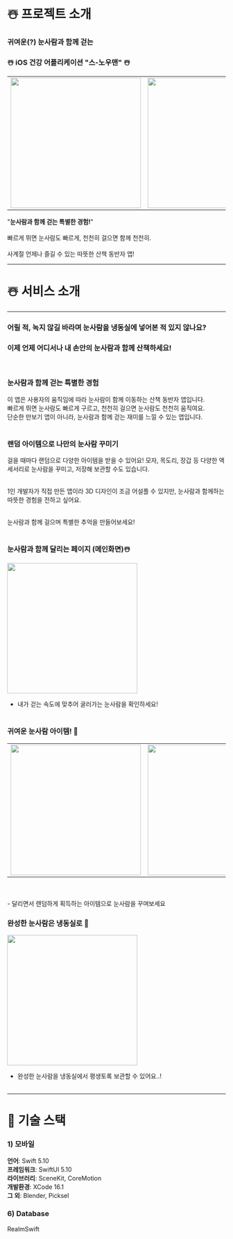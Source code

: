 # ☃️ 프로젝트 소개
### 귀여운(?) 눈사람과 함께 걷는
### ☃️ iOS 건강 어플리케이션 "스-노우맨" ☃️

<table>
  <tr>
<td><img src="https://github.com/user-attachments/assets/b50097b7-d856-4e0c-a5e1-681285ef5979" width="300" height="300"></td>
<td><img src="https://github.com/user-attachments/assets/94e6bec5-6855-4b89-b6f2-fed429686d26"width="300" height="300"></td>
</tr>
</table>

"**눈사람과 함께 걷는 특별한 경험!**" <br> <br>
빠르게 뛰면 눈사람도 빠르게, 천천히 걸으면 함께 천천히.<br>   
사계절 언제나 즐길 수 있는 따뜻한 산책 동반자 앱! <br>



***
# ☃️ 서비스 소개
***

### 어릴 적, 녹지 않길 바라며 눈사람을 냉동실에 넣어본 적 있지 않나요?<br>   
### 이제 언제 어디서나 내 손안의 눈사람과 함께 산책하세요!<br>   
<br>   

### 눈사람과 함께 걷는 특별한 경험<br>   
이 앱은 사용자의 움직임에 따라 눈사람이 함께 이동하는 산책 동반자 앱입니다.<br>    빠르게 뛰면 눈사람도 빠르게 구르고, 천천히 걸으면 눈사람도 천천히 움직여요. <br>   단순한 만보기 앱이 아니라, 눈사람과 함께 걷는 재미를 느낄 수 있는 앱입니다.<br>   <br>   

### 랜덤 아이템으로 나만의 눈사람 꾸미기<br>   
걸을 때마다 랜덤으로 다양한 아이템을 받을 수 있어요! 모자, 목도리, 장갑 등 다양한 액세서리로 눈사람을 꾸미고, 저장해 보관할 수도 있습니다.<br>   <br>   

1인 개발자가 직접 만든 앱이라 3D 디자인이 조금 어설플 수 있지만, 눈사람과 함께하는 따뜻한 경험을 전하고 싶어요.<br>   <br>   

눈사람과 함께 걸으며 특별한 추억을 만들어보세요! <br><br>

### 눈사람과 함께 달리는 페이지 (메인화면)☃️

<img src="https://github.com/user-attachments/assets/6a6ee171-ade6-4b72-892b-a5adfe9e79f8" width="300"> <br>
- 내가 걷는 속도에 맞추어 굴러가는 눈사람을 확인하세요!<br>  <br>

### 귀여운 눈사람 아이템! 🎁
<table>
  <tr>
<td><img src="https://github.com/user-attachments/assets/b8774ffc-4612-4773-a0f8-e600b68625ef" width="300"></td>
<td><img src="https://github.com/user-attachments/assets/efe5bb59-567d-4b59-b077-000d4e41cb52" width="300"></td>
</tr>
</table>
  <br>
  <br>
- 달리면서 랜덤하게 획득하는 아이템으로 눈사람을 꾸며보세요 <br>

### 완성한 눈사람은 냉동실로 🧊
<img src="https://github.com/user-attachments/assets/893192ec-4037-450b-9b3e-da33d641b71c" width="300"><br>
- 완성한 눈사람을 냉동실에서 평생토록 보관할 수 있어요..!<br>  <br>


***
# 🤖 기술 스택

### 1) 모바일 
   **언어**: Swift 5.10 <br>
   **프레임워크**: SwiftUI 5.10 <br>
   **라이브러리**: SceneKit, CoreMotion <br>
   **개발환경**: XCode 16.1 <br>
   **그 외**: Blender, Picksel

### 6) Database 
   RealmSwift

